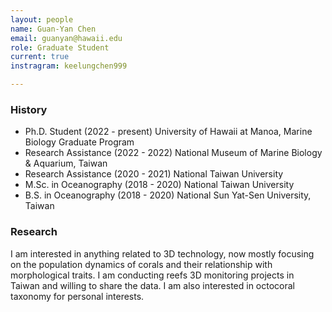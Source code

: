 ```yaml
---
layout: people
name: Guan-Yan Chen
email: guanyan@hawaii.edu
role: Graduate Student
current: true
instragram: keelungchen999

---
```


### History

- Ph.D. Student (2022 - present) University of Hawaii at Manoa, Marine Biology Graduate Program
- Research Assistance (2022 - 2022) National Museum of Marine Biology & Aquarium, Taiwan
- Research Assistance (2020 - 2021) National Taiwan University
- M.Sc. in Oceanography (2018 - 2020) National Taiwan University
- B.S. in Oceanography (2018 - 2020) National Sun Yat-Sen University, Taiwan

### Research

I am interested in anything related to 3D technology, now mostly focusing on the population dynamics of corals and their relationship with morphological traits. I am conducting reefs 3D monitoring projects in Taiwan and willing to share the data. I am also interested in octocoral taxonomy for personal interests. 
